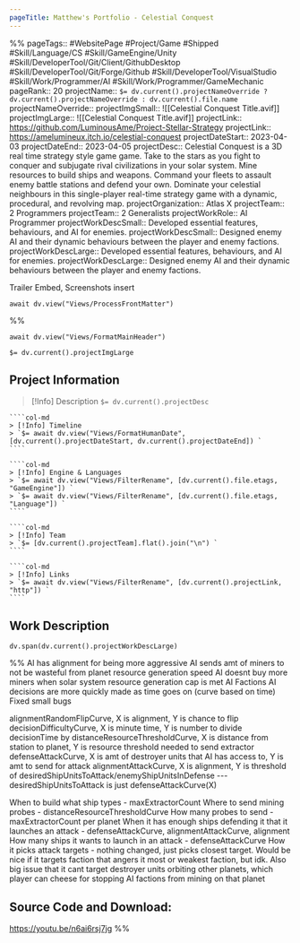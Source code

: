 ```yaml
---
pageTitle: Matthew's Portfolio - Celestial Conquest
---
```

%%
pageTags:: #WebsitePage #Project/Game #Shipped #Skill/Language/CS #Skill/GameEngine/Unity #Skill/DeveloperTool/Git/Client/GithubDesktop #Skill/DeveloperTool/Git/Forge/Github #Skill/DeveloperTool/VisualStudio #Skill/Work/Programmer/AI #Skill/Work/Programmer/GameMechanic 
pageRank:: 20
projectName:: `$= dv.current().projectNameOverride ? dv.current().projectNameOverride : dv.current().file.name `
projectNameOverride:: 
projectImgSmall:: ![[Celestial Conquest Title.avif]]
projectImgLarge:: ![[Celestial Conquest Title.avif]]
projectLink:: https://github.com/LuminousAme/Project-Stellar-Strategy
projectLink:: https://amelumineux.itch.io/celestial-conquest
projectDateStart:: 2023-04-03
projectDateEnd:: 2023-04-05
projectDesc:: Celestial Conquest is a 3D real time strategy style game game. Take to the stars as you fight to conquer and subjugate rival civilizations in your solar system. Mine resources to build ships and weapons. Command your fleets to assault enemy battle stations and defend your own. Dominate your celestial neighbours in this single-player real-time strategy game with a dynamic, procedural, and revolving map.
projectOrganization:: Atlas X
projectTeam:: 2 Programmers
projectTeam:: 2 Generalists
projectWorkRole:: AI Programmer
projectWorkDescSmall:: Developed essential features, behaviours, and AI for enemies.
projectWorkDescSmall:: Designed enemy AI and their dynamic behaviours between the player and enemy factions.
projectWorkDescLarge:: Developed essential features, behaviours, and AI for enemies.
projectWorkDescLarge:: Designed enemy AI and their dynamic behaviours between the player and enemy factions.

Trailer Embed, Screenshots insert

```dataviewjs
await dv.view("Views/ProcessFrontMatter")
```
%%
```dataviewjs
await dv.view("Views/FormatMainHeader")
```
`$= dv.current().projectImgLarge `
## Project Information

> [!Info] Description
> `$= dv.current().projectDesc `

`````col
````col-md
> [!Info] Timeline
> `$= await dv.view("Views/FormatHumanDate", [dv.current().projectDateStart, dv.current().projectDateEnd]) `
````

````col-md
> [!Info] Engine & Languages
> `$= await dv.view("Views/FilterRename", [dv.current().file.etags, "GameEngine"]) `
> `$= await dv.view("Views/FilterRename", [dv.current().file.etags, "Language"]) `
````

````col-md
> [!Info] Team
> `$= [dv.current().projectTeam].flat().join("\n") `
````

````col-md
> [!Info] Links
> `$= await dv.view("Views/FilterRename", [dv.current().projectLink, "http"]) `
````
`````

## Work Description
```dataviewjs
dv.span(dv.current().projectWorkDescLarge)
```


%%
AI has alignment for being more aggressive
AI sends amt of miners to not be wasteful from planet resource generation speed
AI doesnt buy more miners when solar system resource generation cap is met
AI Factions
AI decisions are more quickly made as time goes on (curve based on time)
Fixed small bugs



alignmentRandomFlipCurve, X is alignment, Y is chance to flip decisionDifficultyCurve, X is minute time, Y is number to divide decisionTime by distanceResourceThresholdCurve, X is distance from station to planet, Y is resource threshold needed to send extractor defenseAttackCurve, X is amt of destroyer units that AI has access to, Y is amt to send for attack alignmentAttackCurve, X is alignment, Y is threshold of desiredShipUnitsToAttack/enemyShipUnitsInDefense --- desiredShipUnitsToAttack is just defenseAttackCurve(X)

When to build what ship types - maxExtractorCount Where to send mining probes - distanceResourceThresholdCurve How many probes to send - maxExtractorCount per planet When it has enough ships defending it that it launches an attack - defenseAttackCurve, alignmentAttackCurve, alignment How many ships it wants to launch in an attack - defenseAttackCurve How it picks attack targets - nothing changed, just picks closest target. Would be nice if it targets faction that angers it most or weakest faction, but idk. Also big issue that it cant target destroyer units orbiting other planets, which player can cheese for stopping AI factions from mining on that planet
## Source Code and Download:
https://youtu.be/n6ai6rsj7jg
%%